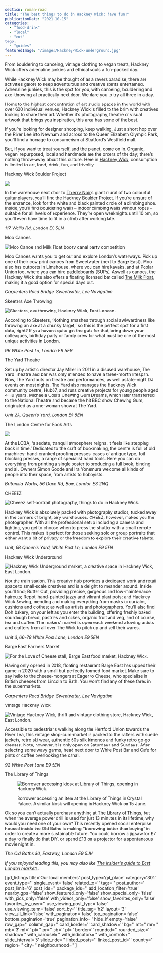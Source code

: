 ```yaml
---
section: roman-road
title: "The best things to do in Hackney Wick: have fun!"
publicationDate: "2021-10-15"
categories: 
  - "food-drink"
  - "local"
  - "out"
tags: 
  - "guides"
featuredImage: "/images/Hackney-Wick-underground.jpg"
---
```


From bouldering to canoeing, vintage clothing to vegan treats, Hackney Wick offers adrenaline junkies and ethical souls a fun-packed day.

While Hackney Wick may be thought of as a ravers paradise, there are activities galore to keep adventurous and creative spirits entertained. Adrenaline junkies, this is the spot for you, with canoeing, bouldering and axe-throwing all practically next door. We dare you to try all three in a day.

Home to the highest concentration of art studio spaces in the world with over 600 individual venues, Hackney Wick is filled to the brim with creatives looking to share their art. Whether it’s photography, theatre or visual artwork that brings you inspiration, this area has some of the best.

If you’re looking for designer shopping, keep walking. Just a short hop over the River Lee into Newham and across to the Queen Elizabeth Olympic Park, you’ll find a homage to consumerism at Stratford’s Westfield mall.

But, if you want to treat yourself, and the planet, come on in. Organic, vegan, repurposed, local and handmade are the orders of the day; there’s nothing throw-away about this culture. Here in [Hackney Wick](https://romanroadlondon.com/hackney-wick-area-guide/), consumption is limited to art, food, drink, fun, and frivolity.

Hackney Wick Boulder Project

![](/images/Boulder-Project-Hackney-Wick-things-to-do-1024x683.jpg)

In the warehouse next door to [Thierry Noir](https://thierrynoir.com/public-art/shapes-hackney-wick/)’s giant mural of two colourful guitar players, you’ll find the Hackney Boulder Project. If you’re unsure of the entrance, look for the white and black painted circle of a climbing shoe. Inside, you’ll find bouldering walls – indoor climbing walls without ropes – suitable for all levels of experience. They’re open weeknights until 10 pm, so you’ll even have time to fit in a climb after working late. 

_117 Wallis Rd, London E9 5LN_

Moo Canoes 

![Moo Canoe and Milk Float boozy canal party competition](/images/Moo-Canoe-Milk-Float-competition-1024x683.jpg)

Moo Canoes wants you to get out and explore London’s waterways. Pick up one of their cow print canoes from Sweetwater (next to Barge East). Moo also has outposts in Limehouse, where you can hire kayaks, and at Poplar Union too, where you can hire paddleboards (SUPs). Aswell as canoes, the Hackney Wick site also offers a floating licensed bar called [The Milk Float](https://www.themilkfloat.com/), making it a good option for special days out.

_Carpenters Road Bridge, Sweetwater, Lee Navigation_

Skeeters Axe Throwing

![Skeeters, axe throwing, Hackney Wick, East London.](/images/Hackney-Wick-guide-East-London-7-1024x683.jpg)

According to Skeeters, ‘Nothing smashes through social awkwardness like throwing an axe at a chunky target,’ so this is the perfect spot for a first date, right? If you haven’t quite got the guts for that, bring down your colleagues, birthday party or family crew for what must be one of the most unique activities in London.

_96 White Post Ln, London E9 5EN_

The Yard Theatre

Set up by artistic director Jay Miller in 2011 in a disused warehouse, The Yard Theatre and bar was only intended to have a three-month lifespan. Now, The Yard puts on theatre and performances, as well as late-night DJ events on most nights. The Yard also manages the Hackney Wick community centre, Hub67, and runs creative projects for young people aged 4-19 years. Michaela Coel’s Chewing Gum Dreams, which later transferred to the National Theatre and became the hit BBC show Chewing Gum, originated as a one-woman show at The Yard.

_Unit 2A, Queen's Yard, London E9 5EN_

The London Centre for Book Arts

![](/images/London-Centre-Book-Arts-photo-Neil-Harrison-4-1024x681.jpg)

At the LCBA, ‘a sedate, tranquil atmosphere reigns. It feels like stepping back in time.’ Dedicated to the craft of bookmaking, the centre is full of old machines: hand-cranked proofing presses, cases of antique type, foil blocking presses, a range of specialist hand tools. Here you can do everything from printing a single poster to producing a full book, binding and all. Owners Simon Goode and Ira Yonemura welcome all kinds of people into their space, from artists to hobbyists.

_Britannia Works, 56 Dace Rd, Bow, London E3 2NQ_

CHEEEZ

![Cheeez self-portrait photography, things to do in Hackney Wick.](/images/Cheeez-Hackney-Wick-self-portrait-photography-1024x683.jpg)

Hackney Wick is absolutely packed with photography studios, tucked away in the corners of bright, airy warehouses. CHEEZ, however, makes you the photographer. With all the professional setup including a camera and lighting, you get to choose when to press the shutter with a small remote control. This makes it perfect for those seeking solo or group portraits that either want a bit of privacy or the freedom to explore their creative talents. 

_Unit, 9B Queen's Yard, White Post Ln, London E9 5EN_

Hackney Wick Underground

![Hackney Wick Underground market, a creative space in Hackney Wick, East London.](/images/Hackney-Wick-underground-1024x683.jpg)

Not the train station. This creative hub provides a dedicated work and retail space to small-scale creatives and is a delight to meander around. Inside you’ll find; Butter Cut, providing precise, gorgeous and low-maintenance haircuts; Repot, hand-painted jazzy and vibrant plant pots; and Hackney Wick Sewing, mending and making everything from masks to curtains, cushions and clothes; as well as artists and photographers. You’ll also find Doh bakery, on your left as you enter the building, offering freshly baked sourdough bread, pastries and cakes, organic fruit and veg, and of course, tea and coffee. The makers’ market is open each weekend allowing artists and crafters from all over The Wick to pitch up and sell their wares. 

_Unit 3, 66-78 White Post Lane, London E9 5EN_

Barge East Farmers Market

![For the Love of Cheese stall, Barge East food market, Hackney Wick.](/images/For-the-love-of-cheese-Barge-East-food-market-1024x683.jpg)

Having only opened in 2018, floating restaurant Barge East has upped their game in 2020 with a small but perfectly formed food market. Make sure to say hello to the cheese-mongers at Eager to Cheese, who specialise in British cheeses from Lincoln to Bath. You won’t find any of these fares in the supermarkets. 

_Carpenters Road Bridge, Sweetwater, Lee Navigation_

Vintage Hackney Wick

![Vintage Hackney Wick, thrift and vintage clothing store, Hackney Wick, East London.](/images/Vintage-Hackney-Wick-1024x683.jpg)

Accessible to pedestrians walking along the Hertford Union towards the River Lea, this vintage shop-cum-market is packed to the rafters with suede jackets, retro ski wear, authentic 60s silk kimonos and funky retro go-go dresses. Note, however, it is only open on Saturdays and Sundays. After selecting some wavy garms, head next door to White Post Bar and Cafe for pints or coffee overlooking the canal. 

_92 White Post Lane E9 5EN_

The Library of Things

<figure>

![Borrower accessing kiosk at Library of Things, opening in Hackney Wick.](/images/Library-Things-orrower-kiosk-credit-Eddie-Hamilton-1024x682.jpg)

<figcaption>

Borrower accessing an item at the Library of Things in Crystal Palace. A similar kiosk will opening in Hackney Wick on 15 June.

</figcaption>

</figure>

Ok so you can’t actually purchase anything at [The Library of Things](https://romanroadlondon.com/library-of-things-hackney-wick/), but when the average power drill is used for just 13 minutes in its lifetime, why would you need one of your own? This recently opened social enterprise housed inside the Old Baths is making “borrowing better than buying” in order to create a more sustainable future. You could borrow a jigsaw for £7 a day to finally do that DIY, or spend £13 on a projector for a spontaneous movie night in.

_The Old Baths 80, Eastway, London E9 5JH_

_If you enjoyed reading this, you may also like [The insider's guide to East London markets](https://romanroadlondon.com/best-east-london-markets/)_.

\[gd\_listings title='Our local members' post\_type='gd\_place' category='301' event\_type='' single\_event='false' related\_to='' tags='' post\_author='' post\_limit='6' post\_ids='' package\_ids='' add\_location\_filter='true' nearby\_gps='false' show\_featured\_only='false' show\_special\_only='false' with\_pics\_only='false' with\_videos\_only='false' show\_favorites\_only='false' favorites\_by\_user='' use\_viewing\_post\_type='false' use\_viewing\_term='false' sort\_by='' title\_tag='h2' layout='3' view\_all\_link='false' with\_pagination='false' top\_pagination='false' bottom\_pagination='true' pagination\_info='' hide\_if\_empty='false' row\_gap='' column\_gap='' card\_border='' card\_shadow='' bg='' mt='' mr='' mb='3' ml='' pt='' pr='' pb='' pl='' border='' rounded='' rounded\_size='' shadow='' with\_carousel='' with\_indicators='' with\_controls='' slide\_interval='5' slide\_ride='' linked\_posts='' linked\_post\_id='' country='' region='' city='' neighbourhood='' \]
